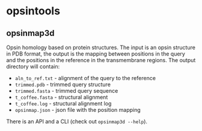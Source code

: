# opsintools

## opsinmap3d

Opsin homology based on protein structures. The input is an opsin structure in PDB format, the output is the mapping between positions in the query and the positions in the reference in the transmembrane regions. The output directory will contain:

* `aln_to_ref.txt` - alignment of the query to the reference
* `trimmed.pdb` - trimmed query structure
* `trimmed.fasta` - trimmed query sequence
* `t_coffee.fasta` - structural alignment
* `t_coffee.log` - structural alignment log
* `opsinmap.json` - json file with the position mapping

There is an API and a CLI (check out `opsinmap3d --help`).
